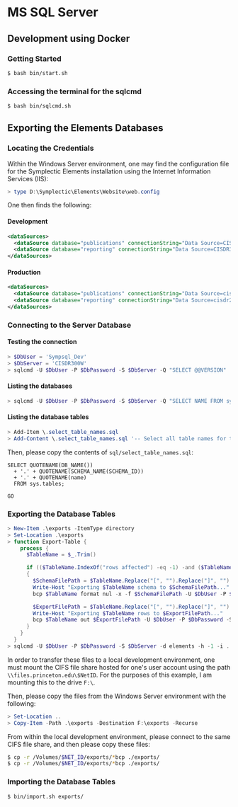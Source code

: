 # MS SQL Server

## Development using Docker
### Getting Started

```bash
$ bash bin/start.sh
```

### Accessing the terminal for the sqlcmd

```bash
$ bash bin/sqlcmd.sh
```

## Exporting the Elements Databases

### Locating the Credentials

Within the Windows Server environment, one may find the configuration file for the Symplectic Elements installation using the Internet Information Services (IIS):
```powershell
> type D:\Symplectic\Elements\Website\web.config
```

One then finds the following:

#### Development
```xml
<dataSources>
  <dataSource database="publications" connectionString="Data Source=CISDR300W;Initial Catalog=elements;Integrated Security=False;User ID=Sympsql_Dev;Password=$DbPassword" />
  <dataSource database="reporting" connectionString="Data Source=CISDR300W;Initial Catalog=elements-reporting;Integrated Security=False;User ID=Sympsql_Dev;Password=$DbPassword" />
</dataSources>
```

#### Production
```xml
<dataSources>
  <dataSource database="publications" connectionString="Data Source=cisdr200w.princeton.edu;Initial Catalog=elements;Integrated Security=False;User ID=sympsql;Password=$DbPassword" />
  <dataSource database="reporting" connectionString="Data Source=cisdr200w.princeton.edu;Initial Catalog=elements-reporting;Integrated Security=False;User ID=sympsql;Password=$DbPassword" />
</dataSources>
```

### Connecting to the Server Database

#### Testing the connection

```powershell
> $DbUser = 'Sympsql_Dev'
> $DbServer = 'CISDR300W'
> sqlcmd -U $DbUser -P $DbPassword -S $DbServer -Q "SELECT @@VERSION"
```

#### Listing the databases

```powershell
> sqlcmd -U $DbUser -P $DbPassword -S $DbServer -Q "SELECT NAME FROM sys.databases"
```

#### Listing the database tables

```powershell
> Add-Item \.select_table_names.sql
> Add-Content \.select_table_names.sql '-- Select all table names for the elements database'
```

Then, please copy the contents of `sql/select_table_names.sql`:
```tsql
SELECT QUOTENAME(DB_NAME())
  + '.' + QUOTENAME(SCHEMA_NAME(SCHEMA_ID))
  + '.' + QUOTENAME(name)
  FROM sys.tables;

GO
```

### Exporting the Database Tables

```powershell
> New-Item .\exports -ItemType directory
> Set-Location .\exports
> function Export-Table {
    process {
      $TableName = $_.Trim()

      if (($TableName.IndexOf("rows affected") -eq -1) -and ($TableName.length -gt 0))
      {
        $SchemaFilePath = $TableName.Replace("[", "").Replace("]", "").Replace(".", "_") + '_schema.xml'
        Write-Host "Exporting $TableName schema to $SchemaFilePath..."
        bcp $TableName format nul -x -f $SchemaFilePath -U $DbUser -P $DbPassword -S $DbServer -w

        $ExportFilePath = $TableName.Replace("[", "").Replace("]", "").Replace(".", "_") + '.bcp'
        Write-Host "Exporting $TableName rows to $ExportFilePath..."
        bcp $TableName out $ExportFilePath -U $DbUser -P $DbPassword -S $DbServer -w
      }
    }
  }
> sqlcmd -U $DbUser -P $DbPassword -S $DbServer -d elements -h -1 -i ..\select_table_names.sql | Export-Table
```

In order to transfer these files to a local development environment, one must mount the CIFS file share hosted for one's user account using the path `\\files.princeton.edu\$NetID`. For the purposes of this example, I am mounting this to the drive `F:\`.

Then, please copy the files from the Windows Server environment with the following:

```powershell
> Set-Location ..
> Copy-Item -Path .\exports -Destination F:\exports -Recurse
```

From within the local development environment, please connect to the same CIFS file share, and then please copy these files:

```bash
$ cp -r /Volumes/$NET_ID/exports/*bcp ./exports/
$ cp -r /Volumes/$NET_ID/exports/*bcp ./exports/
```

### Importing the Database Tables

```bash
$ bin/import.sh exports/
```
